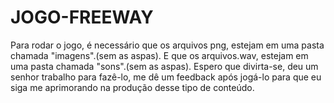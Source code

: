 # JOGO-FREEWAY
Para rodar o jogo, é necessário que os arquivos png, estejam em uma pasta chamada "imagens".(sem as aspas).
E que os arquivos.wav, estejam em uma pasta chamada "sons".(sem as aspas).
Espero que divirta-se, deu um senhor trabalho para fazê-lo, me dê um feedback após jogá-lo para que eu siga me aprimorando na produção desse tipo de conteúdo.

